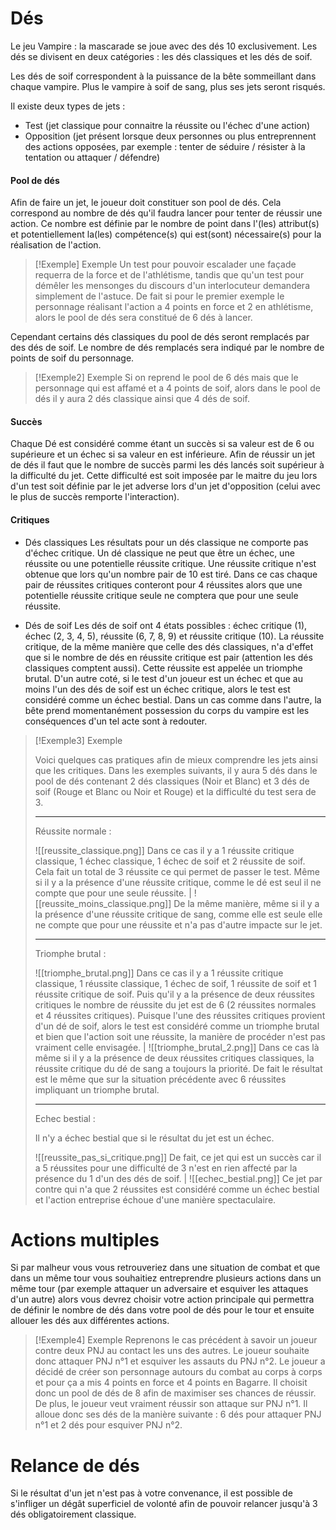 
# Dés

Le jeu Vampire : la mascarade se joue avec des dés 10 exclusivement. Les dés se divisent en deux catégories : les dés classiques et les dés de soif. 

Les dés de soif correspondent à la puissance de la bête sommeillant dans chaque vampire. Plus le vampire à soif de sang, plus ses jets seront risqués. 

Il existe deux types de jets : 
- Test (jet classique pour connaitre la réussite ou l'échec d'une action)
- Opposition (jet présent lorsque deux personnes ou plus entreprennent des actions opposées, par exemple : tenter de séduire / résister à la tentation ou attaquer / défendre)

#### Pool de dés
Afin de faire un jet, le joueur doit constituer son pool de dés. Cela correspond au nombre de dés qu'il faudra lancer pour tenter de réussir une action. Ce nombre est définie par le nombre de point dans l'(les) attribut(s) et potentiellement la(les) compétence(s) qui est(sont) nécessaire(s) pour la réalisation de l'action.

> [!Exemple] Exemple
> Un test pour pouvoir escalader une façade requerra de la force et de l'athlétisme, tandis que qu'un test pour démêler les mensonges du discours d'un interlocuteur demandera simplement de l'astuce. 
> De fait si pour le premier exemple le personnage réalisant l'action a 4 points en force et 2 en athlétisme, alors le pool de dés sera constitué de 6 dés à lancer.

Cependant certains dés classiques du pool de dés seront remplacés par des dés de soif. Le nombre de dés remplacés sera indiqué par le nombre de points de soif du personnage.

> [!Exemple2] Exemple
> Si on reprend le pool de 6 dés mais que le personnage qui est affamé et a 4 points de soif, alors dans le pool de dés il y aura 2 dés classique ainsi que 4 dés de soif.


#### Succès
Chaque Dé est considéré comme étant un succès si sa valeur est de 6 ou supérieure et un échec si sa valeur en est inférieure. Afin de réussir un jet de dés il faut que le nombre de succès parmi les dés lancés soit supérieur à la difficulté du jet. Cette difficulté est soit imposée par le maitre du jeu lors d'un test soit définie par le jet adverse lors d'un jet d'opposition (celui avec le plus de succès remporte l'interaction). 

#### Critiques

- Dés classiques
	Les résultats pour un dés classique ne comporte pas d'échec critique. Un dé classique ne peut que être un échec, une réussite ou une potentielle réussite critique. Une réussite critique n'est obtenue que lors qu'un nombre pair de 10 est tiré. Dans ce cas chaque pair de réussites critiques conteront pour 4 réussites alors que une potentielle réussite critique seule ne comptera que pour une seule réussite. 

- Dés de soif
	Les dés de soif ont 4 états possibles : échec critique (1), échec (2, 3, 4, 5), réussite (6, 7, 8, 9) et réussite critique (10). 
	La réussite critique, de la même manière que celle des dés classiques, n'a d'effet que si le nombre de dés en réussite critique est pair (attention les dés classiques comptent aussi). Cette réussite est appelée un triomphe brutal. 
	D'un autre coté, si le test d'un joueur est un échec et que au moins l'un des dés de soif est un échec critique, alors le test est considéré comme un échec bestial. 
	Dans un cas comme dans l'autre, la bête prend momentanément possession du corps du vampire est les conséquences d'un tel acte sont à redouter. 


> [!Exemple3] Exemple
> 
>Voici quelques cas pratiques afin de mieux comprendre les jets ainsi que les critiques. Dans les exemples suivants, il y aura 5 dés dans le pool de dés contenant 2 dés classiques (Noir et Blanc) et 3 dés de soif (Rouge et Blanc ou Noir et Rouge) et la difficulté du test sera de 3.
>
> ---
> Réussite normale :
> 
> ![[reussite_classique.png]] 
> Dans ce cas il y a 1 réussite critique classique, 1 échec classique, 1 échec de soif et 2 réussite de soif. Cela fait un total de 3 réussite ce qui permet de passer le test. Même si il y a la présence d'une réussite critique, comme le dé est seul il ne compte que pour une seule réussite.
>  |
> ![[reussite_moins_classique.png]] 
> De la même manière, même si il y a la présence d'une réussite critique de sang, comme elle est seule elle ne compte que pour une réussite et n'a pas d'autre impacte sur le jet.
> 
> ---
> 
> Triomphe brutal :
> 
> ![[triomphe_brutal.png]] 
> Dans ce cas il y a 1 réussite critique classique, 1 réussite classique, 1 échec de soif, 1 réussite de soif et 1 réussite critique de soif. Puis qu'il y a la présence de deux réussites critiques le nombre de réussite du jet est de 6 (2 réussites normales et 4 réussites critiques). Puisque l'une des réussites critiques provient d'un dé de soif, alors le test est considéré comme un triomphe brutal et bien que l'action soit une réussite, la manière de procéder n'est pas vraiment celle envisagée.
> |
> ![[triomphe_brutal_2.png]] 
> Dans ce cas là même si il y a la présence de deux réussites critiques classiques, la réussite critique du dé de sang a toujours la priorité. De fait le résultat est le même que sur la situation précédente avec 6 réussites impliquant un triomphe brutal.
> 
> ---
> 
> Echec bestial :
> 
> Il n'y a échec bestial que si le résultat du jet est un échec. 
> 
> ![[reussite_pas_si_critique.png]] De fait, ce jet qui est un succès car il a 5 réussites pour une difficulté de 3 n'est en rien affecté par la présence du 1 d'un des dés de soif.
>|
> ![[echec_bestial.png]] 
> Ce jet par contre qui n'a que 2 réussites est considéré comme un échec bestial et l'action entreprise échoue d'une manière spectaculaire.


# Actions multiples

Si par malheur vous vous retrouveriez dans une situation de combat et que dans un même tour vous souhaitiez entreprendre plusieurs actions dans un même tour (par exemple attaquer un adversaire et esquiver les attaques d'un autre) alors vous devrez choisir votre action principale qui permettra de définir le nombre de dés dans votre pool de dés pour le tour et ensuite allouer les dés aux différentes actions.

> [!Exemple4] Exemple
> Reprenons le cas précédent à savoir un joueur contre deux PNJ au contact les uns des autres. Le joueur souhaite donc attaquer PNJ n°1 et esquiver les assauts du PNJ n°2. Le joueur a décidé de créer son personnage autours du combat au corps à corps et pour ça a mis 4 points en force et 4 points en Bagarre. Il choisit donc un pool de dés de 8 afin de maximiser ses chances de réussir. De plus, le joueur veut vraiment réussir son attaque sur PNJ n°1. 
> Il alloue donc ses dés de la manière suivante : 6 dés pour attaquer PNJ n°1 et 2 dés pour esquiver PNJ n°2.


# Relance de dés

Si le résultat d'un jet n'est pas à votre convenance, il est possible de s'infliger un dégât superficiel de volonté afin de pouvoir relancer jusqu'à 3 dés obligatoirement classique. 